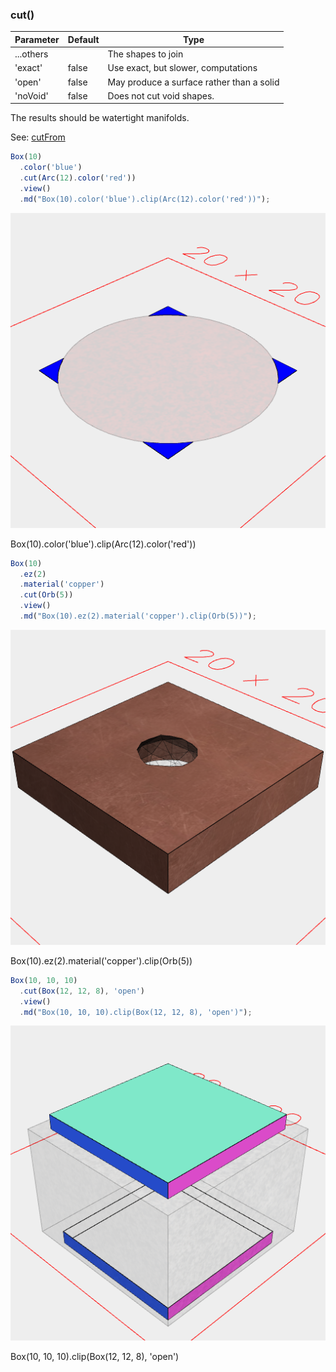 ### cut()
Parameter|Default|Type
---|---|---
...others||The shapes to join
'exact'|false|Use exact, but slower, computations
'open'|false|May produce a surface rather than a solid
'noVoid'|false|Does not cut void shapes.

The results should be watertight manifolds.

See: [cutFrom](../../nb/api/cutFrom.md)

```JavaScript
Box(10)
  .color('blue')
  .cut(Arc(12).color('red'))
  .view()
  .md("Box(10).color('blue').clip(Arc(12).color('red'))");
```

![Image](cut.md.0.png)

Box(10).color('blue').clip(Arc(12).color('red'))

```JavaScript
Box(10)
  .ez(2)
  .material('copper')
  .cut(Orb(5))
  .view()
  .md("Box(10).ez(2).material('copper').clip(Orb(5))");
```

![Image](cut.md.1.png)

Box(10).ez(2).material('copper').clip(Orb(5))

```JavaScript
Box(10, 10, 10)
  .cut(Box(12, 12, 8), 'open')
  .view()
  .md("Box(10, 10, 10).clip(Box(12, 12, 8), 'open')");
```

![Image](cut.md.2.png)

Box(10, 10, 10).clip(Box(12, 12, 8), 'open')
